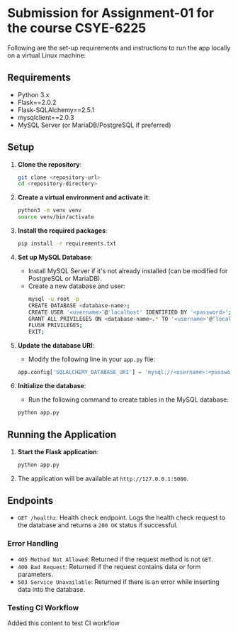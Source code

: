 # Submission for Assignment-01 for the course CSYE-6225

Following are the set-up requirements and instructions to run the app locally on a virtual Linux machine:

## Requirements

- Python 3.x
- Flask==2.0.2
- Flask-SQLAlchemy==2.5.1
- mysqlclient==2.0.3
- MySQL Server (or MariaDB/PostgreSQL if preferred)

## Setup

1. **Clone the repository**:
    ```sh
    git clone <repository-url>
    cd <repository-directory>
    ```

2. **Create a virtual environment and activate it**:
    ```sh
    python3 -m venv venv
    source venv/bin/activate
    ```

3. **Install the required packages**:
    ```sh
    pip install -r requirements.txt
    ```

4. **Set up MySQL Database**:
    - Install MySQL Server if it's not already installed (can be modified for PostgreSQL or MariaDB).
    - Create a new database and user:
        ```sh
        mysql -u root -p
        CREATE DATABASE <database-name>;
        CREATE USER '<username>'@'localhost' IDENTIFIED BY '<password>';
        GRANT ALL PRIVILEGES ON <database-name>.* TO '<username>'@'localhost';
        FLUSH PRIVILEGES;
        EXIT;
        ```

5. **Update the database URI**:
    - Modify the following line in your `app.py` file:
    ```python
    app.config['SQLALCHEMY_DATABASE_URI'] = 'mysql://<username>:<password>@localhost/<database-name>'
    ```

6. **Initialize the database**:
    - Run the following command to create tables in the MySQL database:
    ```sh
    python app.py
    ```

## Running the Application

1. **Start the Flask application**:
    ```sh
    python app.py
    ```

2. The application will be available at `http://127.0.0.1:5000`.

## Endpoints

- `GET /healthz`: Health check endpoint. Logs the health check request to the database and returns a `200 OK` status if successful.

### Error Handling

- `405 Method Not Allowed`: Returned if the request method is not `GET`.
- `400 Bad Request`: Returned if the request contains data or form parameters.
- `503 Service Unavailable`: Returned if there is an error while inserting data into the database.

### Testing CI Workflow
Added this content to test CI workflow